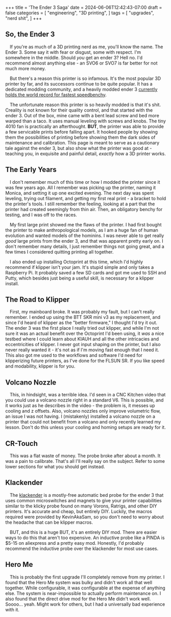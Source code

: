 +++
title = 'The Ender 3 Saga'
date = 2024-06-06T12:42:43-07:00
draft = false
categories = [
    "engineering",
    "3D printing",
]
tags = [
    "upgrades",
    "nerd shit",
]
+++

## So, the Ender 3

&emsp;If you're as much of a 3D printing nerd as me, you'll know the name. The Ender 3. Some say it with fear or disgust, some with respect. I'm somewhere in the middle. Should *you* get an ender 3? Hell no. I'd recommend almost anything else - an SVO6 or SVO7 is far better for not much more money.

&emsp;But there's a reason this printer is so infamous. It's the most popular 3D printer by far, and its successors continue to be quite popular. It has a dedicated modding community, and a heavily modded ender 3 [currently holds the world record for fastest speedbenchy](https://www.youtube.com/watch?v=Y199h1UaJ7U). 

&emsp;The unfortunate reason this printer is so heavily modded is that it's shit. Creality is not known for their quality control, and that started with the ender 3. Out of the box, mine came with a bent lead screw and bed more warped than a taco. It uses manual leveling with screws and knobs. The tiny 4010 fan is practically an afterthought. **BUT**, the printer was able to provide a few servicable prints before falling apart. It hooked people by showing them the possibilities of printing before showing them the dark sides of maintenance and calibration. This page is meant to serve as a cautionary tale against the ender 3, but also show what the printer was good at - teaching you, in exquisite and painful detail, *exactly* how a 3D printer works.

## The Early Years

&emsp;I don't remember much of this time or how I modded the printer since it was few years ago. All I remember was picking up the printer, naming it Monica, and setting it up one excited evening. The next day was spent leveling, trying out filament, and getting my first real print - a bracket to hold the printer's tools. I still remember the feeling, looking at a part that the printer had created seemingly from thin air. Then, an obligatory benchy for testing, and I was off to the races.

&emsp;My first large print showed me the flaws of the printer. I had first bought the printer to make anthropological models, as I am a huge fan of human evolution and wanted models of the hominins. I was never able to get really *good* large prints from the ender 3, and that was apparent pretty early on. I don't remember many details, I just remember things not going great, and a few times I considered quitting printing all together.

&emsp;I also ended up installing Octoprint at this time, which I'd highly recommend if klipper isn't your jam. It's stupid simple and only takes a Raspberry Pi. It probably saved a few SD cards and got me used to SSH and Putty, which besides just being a useful skill, is necessary for a klipper install.

## The Road to Klipper

&emsp;First, my mainboard broke. It was probably my fault, but I can't really remember. I ended up using the BTT SKR mini v3 as my replacement, and since I'd heard of klipper as the "better firmware," I thought I'd try it out. The ender 3 was the first place I really tried out klipper, and while I'm not sure it was an actual benefit over the Octoprint I'd been using, it *was* a nice testbed where I could learn about KIAUH and all the other intricacies and eccentricities of klipper. I never got input shaping on the printer, but I also never really wanted it - it's not as if I'm moving fast enough that I need it. This also got me used to the workflows and software I'd need for klipperizing future printers, as I've done for the FLSUN SR. If you like speed and modability, klipper is for you.

## Volcano Nozzle

&emsp;This, in hindsight, was a terrible idea. I'd seen in a CNC Kitchen video that you could use a volcano nozzle right in a standard V6. This is possible, and it works just as he describes in the video - the problem is, it messes up cooling and z offsets. Also, volcano nozzles only improve volumetric flow, an issue I was not having. I (mistakenly) installed a volcano nozzle on a printer that could not benefit from a volcano and only recently learned my lesson. Don't do this unless your cooling and homing setups are ready for it.

## CR-Touch

&emsp;This was a flat waste of money. The probe broke after about a month. It was a pain to calibrate. That's all I'll really say on the subject. Refer to some lower sections for what you should get instead.

## Klackender

&emsp;The [klackender](https://kevinakasam.com/klackender/) is a mostly-free automatic bed probe for the ender 3 that uses common microswitches and magnets to give your printer capabilities similar to the klicky probe found on many Vorons, Ratrigs, and other DIY printers. It's accurate and cheap, but entirely DIY. Luckily, the macros required were provided by KevinAkaSam, so you don't need to worry about the headache that can be klipper macros.

&emsp;BUT, and this is a huge BUT, it's an entirely DIY mod. There are easier ways to do this that aren't too expensive. An inductive probe like a PINDA is $5-15 on aliexpress and a pretty easy mod. Honestly, I'd probably recommend the inductive probe over the klackender for most use cases.

## Hero Me

&emsp;This is probably the first upgrade I'll completely remove from my printer. I found that the Hero Me system was bulky and didn't work all that well together. While configurable, it was configurable at the expense of anything else. The system is near-impossible to actually perform maintenance on. I also found that the direct drive mod for the Hero Me didn't work well. Soooo... yeah. Might work for others, but I had a universally bad experience with it.